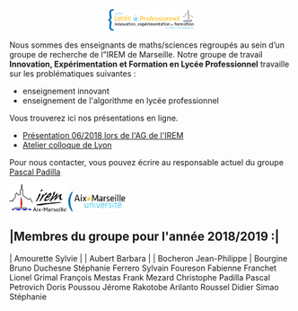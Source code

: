 <div style="text-align:center"><img src="./res/fig-logo-ineflp.png" width="30%"></div>

Nous sommes des enseignants de maths/sciences regroupés au sein
d’un groupe de recherche de l”IREM de Marseille.
Notre groupe de travail **Innovation, Expérimentation et Formation
en Lycée Professionnel** travaille sur les problématiques suivantes :

* enseignement innovant
* enseignement de l'algorithme en lycée professionnel

Vous trouverez ici nos présentations en ligne.

* [Présentation 06/2018 lors de l'AG de l'IREM](./2018_ag/)
* [Atelier colloque de Lyon](./2018_colloqueLyon/)

Pour nous contacter, vous pouvez écrire au responsable actuel du groupe
[Pascal Padilla](mailto://irem.p@dilla.fr?subject=ContactGithub)

<img src="./res/logo-irem.jpg" width="20%">

<img src="./res/amu.png" width="20%">

|Membres du groupe pour l'année 2018/2019 :|
--------------------------------------------
| Amourette	Sylvie |
| Aubert	Barbara |
| Bocheron	Jean-Philippe |
Bourgine	Bruno 
Duchesne	Stéphanie 
Ferrero	Sylvain 
Foureson	Fabienne 
Franchet	Lionel 
Grimal	François 
Mestas	Frank
Mezard	Christophe 
Padilla	Pascal 
Petrovich	Doris 
Poussou	Jérome 
Rakotobe	Arilanto
Roussel	Didier 
Simao	Stéphanie 
